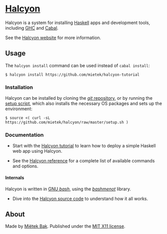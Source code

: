 [Halcyon](https://halcyon.sh/)
==============================

Halcyon is a system for installing [Haskell](https://haskell.org/) apps and development tools, including [GHC](https://downloads.haskell.org/~ghc/latest/docs/html/users_guide/) and [Cabal](https://www.haskell.org/cabal/users-guide/).

See the [Halcyon website](https://halcyon.sh/) for more information.


Usage
-----

The `halcyon install` command can be used instead of `cabal install`:

```
$ halcyon install https://github.com/mietek/halcyon-tutorial
```


### Installation

Halcyon can be installed by cloning the [_git_ repository](https://github.com/mietek/halcyon), or by running the [setup script](https://github.com/mietek/halcyon/blob/master/setup.sh), which also installs the necessary OS packages and sets up the environment:

```
$ source <( curl -sL https://github.com/mietek/halcyon/raw/master/setup.sh )
```


### Documentation

- Start with the [Halcyon tutorial](/tutorial/) to learn how to deploy a simple Haskell web app using Halcyon.

- See the [Halcyon reference](/reference/) for a complete list of available commands and options.


#### Internals

Halcyon is written in [GNU _bash_](https://gnu.org/software/bash/), using the [_bashmenot_](https://bashmenot.mietek.io/) library.

- Dive into the [Halcyon source code](https://github.com/mietek/halcyon) to understand how it all works.


About
-----

Made by [Miëtek Bak](https://mietek.io/).  Published under the [MIT X11 license](https://halcyon.sh/license/).

